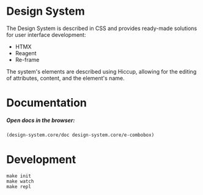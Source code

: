 # Design System

The Design System is described in CSS and provides ready-made solutions for user interface development:

- HTMX
- Reagent
- Re-frame

The system's elements are described using Hiccup, allowing for the editing of attributes, content, and the element's name.

# Documentation

##### Open docs in the browser:
``` clj
(design-system.core/doc design-system.core/e-combobox)
```

# Development
```
make init
make watch
make repl
```
